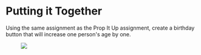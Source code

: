 <h1 class="text-center">Putting it Together</h1><p>Using the same assignment as the Prop It Up assignment, create a birthday button that will increase one person's age by one.</p><figure><img src="https://s3.amazonaws.com/General_V88/boomyeah2015/codingdojo/curriculum/content/chapter/Putting_It_Together.png"></figure><p><br></p>
